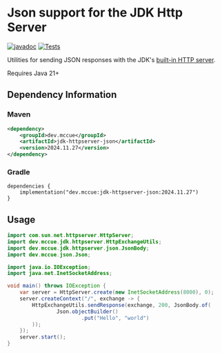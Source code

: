 # Json support for the JDK Http Server

[![javadoc](https://javadoc.io/badge2/dev.mccue/jdk-httpserver-json/javadoc.svg)](https://javadoc.io/doc/dev.mccue/jdk-httpserver-json)
[![Tests](https://github.com/bowbahdoe/jdk-httpserver-json/actions/workflows/test.yml/badge.svg)](https://github.com/bowbahdoe/jdk-httpserver-json/actions/workflows/test.yml)

Utilities for sending JSON responses with the JDK's [built-in HTTP server](https://docs.oracle.com/en/java/javase/21/docs/api/jdk.httpserver/module-summary.html).

Requires Java 21+

## Dependency Information

### Maven

```xml
<dependency>
    <groupId>dev.mccue</groupId>
    <artifactId>jdk-httpserver-json</artifactId>
    <version>2024.11.27</version>
</dependency>
```

### Gradle

```
dependencies {
    implementation("dev.mccue:jdk-httpserver-json:2024.11.27")
}
```


## Usage

```java
import com.sun.net.httpserver.HttpServer;
import dev.mccue.jdk.httpserver.HttpExchangeUtils;
import dev.mccue.jdk.httpserver.json.JsonBody;
import dev.mccue.json.Json;

import java.io.IOException;
import java.net.InetSocketAddress;

void main() throws IOException {
    var server = HttpServer.create(new InetSocketAddress(8000), 0);
    server.createContext("/", exchange -> {
        HttpExchangeUtils.sendResponse(exchange, 200, JsonBody.of(
                Json.objectBuilder()
                        .put("Hello", "world")
        ));
    });
    server.start();
}
```
